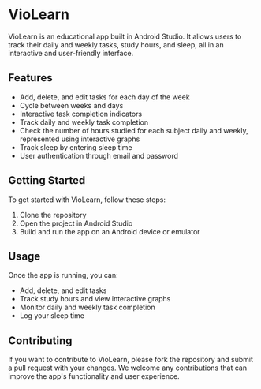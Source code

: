 # VioLearn

VioLearn is an educational app built in Android Studio. It allows users to track their daily and weekly tasks, study hours, and sleep, all in an interactive and user-friendly interface.

## Features

- Add, delete, and edit tasks for each day of the week
- Cycle between weeks and days
- Interactive task completion indicators
- Track daily and weekly task completion
- Check the number of hours studied for each subject daily and weekly, represented using interactive graphs
- Track sleep by entering sleep time
- User authentication through email and password

## Getting Started

To get started with VioLearn, follow these steps:
1. Clone the repository
2. Open the project in Android Studio
3. Build and run the app on an Android device or emulator

## Usage

Once the app is running, you can:
- Add, delete, and edit tasks
- Track study hours and view interactive graphs
- Monitor daily and weekly task completion
- Log your sleep time

## Contributing

If you want to contribute to VioLearn, please fork the repository and submit a pull request with your changes. We welcome any contributions that can improve the app's functionality and user experience.
